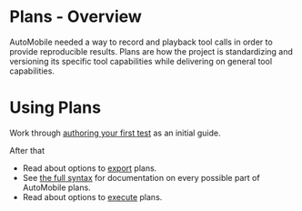 # Plans - Overview

AutoMobile needed a way to record and playback tool calls in order to provide reproducible results. Plans are how the
project is standardizing and versioning its specific tool capabilities while delivering on general tool capabilities. 

# Using Plans

Work through [authoring your first test](first-plan-and-test.md) as an initial guide.

After that 
* Read about options to [export](export-plan.md) plans.
* See [the full syntax](syntax.md) for documentation on every possible part of AutoMobile plans.
* Read about options to [execute](execution.md) plans.




